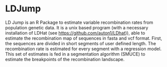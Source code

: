 # LDJump
LD Jump is an R Package to estimate variable recombination rates from population genetic data. 
It is a unix based program (with a necessary installation of LDHat (see https://github.com/auton1/LDhat)), able to estimate the recombination map of sequences in fasta and vcf format. 
First, the sequences are divided in short segments of user defined length. The recombination rate is estimated for every segment with a regression model. 
This set of estimates is fed in a segmentation algorithm (SMUCE) to estimate the breakpoints of the recombination landscape.
